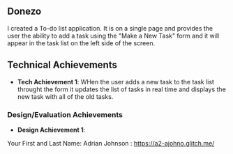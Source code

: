 ## Donezo

I created a To-do list application. It is on a single page and provides the user the ability to add a task using the "Make a New Task" form and it will appear in the task list on the left side of the screen.

## Technical Achievements

- **Tech Achievement 1**: WHen the user adds a new task to the task list throught the form it updates the list of tasks in real time and displays the new task with all of the old tasks.

### Design/Evaluation Achievements

- **Design Achievement 1**:

Your First and Last Name: Adrian Johnson : https://a2-ajohno.glitch.me/
